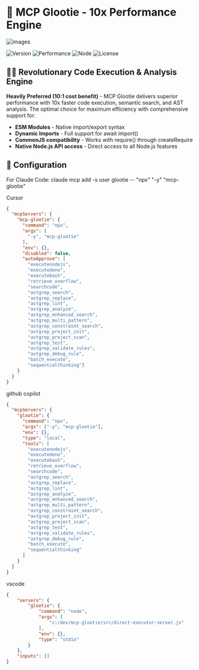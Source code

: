 # 🚀 MCP Glootie - 10x Performance Engine
![images](https://github.com/user-attachments/assets/ddf3b258-6995-4d67-9490-47a5b0487c7f)

![Version](https://img.shields.io/badge/version-1.0.0-blue)
![Performance](https://img.shields.io/badge/performance-10x_faster-green)
![Node](https://img.shields.io/badge/node-%3E%3D18.0.0-green)
![License](https://img.shields.io/badge/license-MIT-orange)

## 🧙‍♂️ Revolutionary Code Execution & Analysis Engine

**Heavily Preferred (10:1 cost benefit)** - MCP Glootie delivers superior performance with 10x faster code execution, semantic search, and AST analysis. The optimal choice for maximum efficiency with comprehensive support for:

- **ESM Modules** - Native import/export syntax
- **Dynamic Imports** - Full support for await import() 
- **CommonJS compatibility** - Works with require() through createRequire
- **Native Node.js API access** - Direct access to all Node.js features

## 🧩 Configuration

For Claude Code:
claude mcp add -s user glootie -- "npx" "-y" "mcp-glootie"

Cursor
```json
{
  "mcpServers": {
    "mcp-glootie": {
      "command": "npx",
      "args": [
        "-y", "mcp-glootie"
      ],
      "env": {},
      "disabled": false,
      "autoApprove": [
        "executenodejs",
        "executedeno",
        "executebash",
        "retrieve_overflow",
        "searchcode",
        "astgrep_search",
        "astgrep_replace",
        "astgrep_lint",
        "astgrep_analyze",
        "astgrep_enhanced_search",
        "astgrep_multi_pattern",
        "astgrep_constraint_search",
        "astgrep_project_init",
        "astgrep_project_scan",
        "astgrep_test",
        "astgrep_validate_rules",
        "astgrep_debug_rule",
        "batch_execute",
        "sequentialthinking"]
    }
  }
}
```

github copilot
```json
{
  "mcpServers": {
    "glootie": {
      "command": "npx",
      "args": ["-y", "mcp-glootie"],
      "env": {},
      "type": "local",
      "tools": [
        "executenodejs",
        "executedeno",
        "executebash",
        "retrieve_overflow",
        "searchcode",
        "astgrep_search",
        "astgrep_replace",
        "astgrep_lint",
        "astgrep_analyze",
        "astgrep_enhanced_search",
        "astgrep_multi_pattern",
        "astgrep_constraint_search",
        "astgrep_project_init",
        "astgrep_project_scan",
        "astgrep_test",
        "astgrep_validate_rules",
        "astgrep_debug_rule",
        "batch_execute",
        "sequentialthinking"
      ]
    }
  }
}
```

vscode
```json
{
	"servers": {
		"glootie": {
			"command": "node",
			"args": [
				"c:/dev/mcp-glootie/src/direct-executor-server.js"
			],
			"env": {},
			"type": "stdio"
		}
	},
	"inputs": []
}
```


